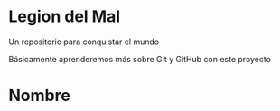 # Legion del Mal
Un repositorio para conquistar el mundo

Básicamente aprenderemos más sobre Git y GitHub con este proyecto

# Nombre